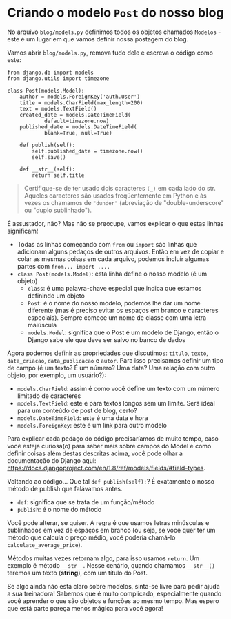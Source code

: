 # Criando o modelo `Post` do nosso blog

No arquivo `blog/models.py` definimos todos os objetos chamados `Modelos` - este é um lugar em que vamos definir nossa postagem do blog.

Vamos abrir `blog/models.py`, remova tudo dele e escreva o código como este:

```
from django.db import models
from django.utils import timezone

class Post(models.Model):
    author = models.ForeignKey('auth.User')
    title = models.CharField(max_length=200)
    text = models.TextField()
    created_date = models.DateTimeField(
            default=timezone.now)
    published_date = models.DateTimeField(
            blank=True, null=True)

    def publish(self):
        self.published_date = timezone.now()
        self.save()

    def __str__(self):
        return self.title
```
> Certifique-se de ter usado dois caracteres `(_)` em cada lado do str. Aqueles caracteres são usados freqüentemente em Python e às vezes os chamamos de `"dunder"` (abreviação de "double-underscore" ou "duplo sublinhado").
>


É assustador, não? Mas não se preocupe, vamos explicar o que estas linhas significam!

- Todas as linhas começando com `from` ou `import` são linhas que adicionam alguns pedaços de outros arquivos. Então em vez de copiar e colar as mesmas coisas em cada arquivo, podemos incluir algumas partes com `from... import ....`
- `class Post(models.Model)`: esta linha define o nosso modelo (é um objeto)
    - `class`: é uma palavra-chave especial que indica que estamos definindo um objeto
    - `Post`: é o nome do nosso modelo, podemos lhe dar um nome diferente (mas é preciso evitar os espaços em branco e caracteres especiais). Sempre comece um nome de classe com uma letra maiúscula
    - `models.Model`: significa que o Post é um modelo de Django, então o Django sabe ele que deve ser salvo no banco de dados

Agora podemos definir as propriedades que discutimos: `titulo`, `texto`, `data_criacao`, `data_publicacao` e `autor`. Para isso precisamos definir um tipo de campo (é um texto? É um número? Uma data? Uma relação com outro objeto, por exemplo, um usuário?):
- `models.CharField`: assim é como você define um texto com um número limitado de caracteres
- `models.TextField`: este é para textos longos sem um limite. Será ideal para um conteúdo de post de blog, certo?
- `models.DateTimeField`: este é uma data e hora
- `models.ForeignKey`: este é um link para outro modelo

Para explicar cada pedaço do código precisaríamos de muito tempo, caso você esteja curiosa(o) para saber mais sobre campos do Model e como definir coisas além destas descritas acima, você pode olhar a documentação do Django aqui:  https://docs.djangoproject.com/en/1.8/ref/models/fields/#field-types.

Voltando ao código... Que tal `def publish(self):`? É exatamente o nosso método de publish que falávamos antes.
- `def`: significa que se trata de um função/método
- `publish`: é o nome do método

Você pode alterar, se quiser. A regra é que usamos letras minúsculas e sublinhados em vez de espaços em branco (ou seja, se você quer ter um método que calcula o preço médio, você poderia chamá-lo `calculate_average_price`).

Métodos muitas vezes retornam algo, para isso usamos `return`. Um exemplo é método `__str__`. Nesse cenário, quando chamamos `__str__()` teremos um texto (**string**), com um título do Post.

Se algo ainda não está claro sobre modelos, sinta-se livre para pedir ajuda a sua treinadora! Sabemos que é muito complicado, especialmente quando você aprender o que são objetos e funções ao mesmo tempo. Mas espero que está parte pareça menos mágica para você agora!
